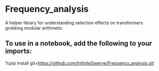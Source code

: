 # Frequency_analysis
A helper library for understanding selection effects on transformers grokking modular arithmetic

## To use in a notebook, add the following to your imports:
%pip install git+https://github.com/InfiniteSwerve/Frequency_analysis.git
